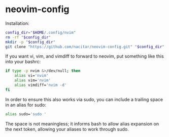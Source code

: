 # neovim-config

Installation:
```bash
config_dir="$HOME/.config/nvim"
rm -rf "$config_dir"
mkdir -p "$config_dir"
git clone "https://github.com/nacitar/neovim-config.git" "$config_dir"
```

If you want vi, vim, and vimdiff to forward to neovim, put something like this
into your bashrc:
```bash
if type -p nvim &>/dev/null; then
    alias vi='nvim'
    alias vim='nvim'
    alias vimdiff='nvim -d'
fi
```
In order to ensure this also works via sudo, you can include a trailing space
in an alias for sudo:
```bash
alias sudo='sudo '
```
The space is not meaningless; it informs bash to allow alias expansion on the
next token, allowing your aliases to work through sudo.
